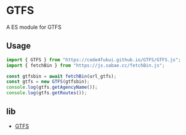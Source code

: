 # GTFS

A ES module for GTFS

## Usage

```js
import { GTFS } from "https://code4fukui.github.io/GTFS/GTFS.js";
import { fetchBin } from "https://js.sabae.cc/fetchBin.js";

const gtfsbin = await fetchBin(url_gtfs);
const gtfs = new GTFS(gtfsbin);
console.log(gtfs.getAgencyName());
console.log(gtfs.getRoutes());
```


## lib

- [GTFS](https://github.com/taisukef/gtfs-map/)
